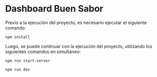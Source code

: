 # Dashboard Buen Sabor

Previo a la ejecución del proyecto, es necesario ejecutar el siguiente comando:

```
npm install
```

Luego, se puede continuar con la ejecución del proyecto, utilizando los siguientes comandos en simultáneo:

```
npm run start:server
```
```
npm run dev
```